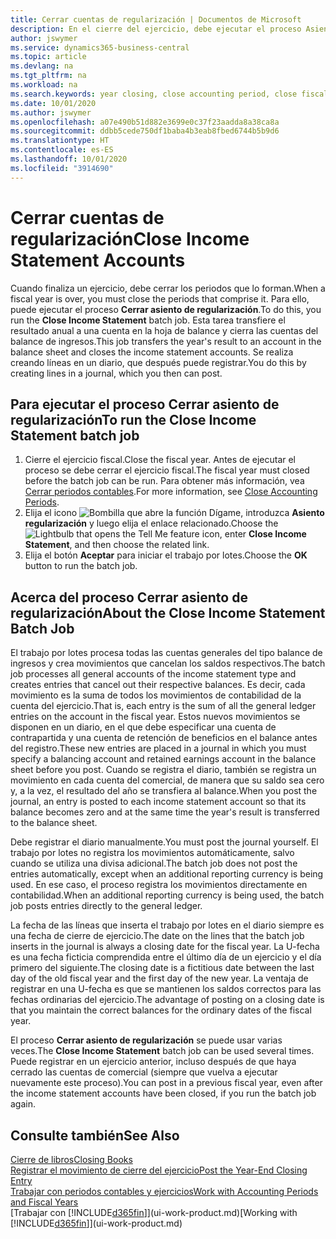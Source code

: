 ```yaml
---
title: Cerrar cuentas de regularización | Documentos de Microsoft
description: En el cierre del ejercicio, debe ejecutar el proceso Asiento regularización para cerrar los periodos contables que componen el ejercicio fiscal.
author: jswymer
ms.service: dynamics365-business-central
ms.topic: article
ms.devlang: na
ms.tgt_pltfrm: na
ms.workload: na
ms.search.keywords: year closing, close accounting period, close fiscal year, bank account detailed trial balance
ms.date: 10/01/2020
ms.author: jswymer
ms.openlocfilehash: a07e490b51d882e3699e0c37f23aadda8a38ca8a
ms.sourcegitcommit: ddbb5cede750df1baba4b3eab8fbed6744b5b9d6
ms.translationtype: HT
ms.contentlocale: es-ES
ms.lasthandoff: 10/01/2020
ms.locfileid: "3914690"
---
```

# <a name="close-income-statement-accounts"></a><span data-ttu-id="e0c87-103">Cerrar cuentas de regularización</span><span class="sxs-lookup"><span data-stu-id="e0c87-103">Close Income Statement Accounts</span></span>
<span data-ttu-id="e0c87-104">Cuando finaliza un ejercicio, debe cerrar los periodos que lo forman.</span><span class="sxs-lookup"><span data-stu-id="e0c87-104">When a fiscal year is over, you must close the periods that comprise it.</span></span> <span data-ttu-id="e0c87-105">Para ello, puede ejecutar el proceso **Cerrar asiento de regularización**.</span><span class="sxs-lookup"><span data-stu-id="e0c87-105">To do this, you run the **Close Income Statement** batch job.</span></span> <span data-ttu-id="e0c87-106">Esta tarea transfiere el resultado anual a una cuenta en la hoja de balance y cierra las cuentas del balance de ingresos.</span><span class="sxs-lookup"><span data-stu-id="e0c87-106">This job transfers the year's result to an account in the balance sheet and closes the income statement accounts.</span></span> <span data-ttu-id="e0c87-107">Se realiza creando líneas en un diario, que después puede registrar.</span><span class="sxs-lookup"><span data-stu-id="e0c87-107">You do this by creating lines in a journal, which you then can post.</span></span>

## <a name="to-run-the-close-income-statement-batch-job"></a><span data-ttu-id="e0c87-108">Para ejecutar el proceso Cerrar asiento de regularización</span><span class="sxs-lookup"><span data-stu-id="e0c87-108">To run the Close Income Statement batch job</span></span>
1. <span data-ttu-id="e0c87-109">Cierre el ejercicio fiscal.</span><span class="sxs-lookup"><span data-stu-id="e0c87-109">Close the fiscal year.</span></span> <span data-ttu-id="e0c87-110">Antes de ejecutar el proceso se debe cerrar el ejercicio fiscal.</span><span class="sxs-lookup"><span data-stu-id="e0c87-110">The fiscal year must closed before the batch job can be run.</span></span> <span data-ttu-id="e0c87-111">Para obtener más información, vea [Cerrar periodos contables](year-close-account-periods.md).</span><span class="sxs-lookup"><span data-stu-id="e0c87-111">For more information, see [Close Accounting Periods](year-close-account-periods.md).</span></span>
2. <span data-ttu-id="e0c87-112">Elija el icono ![Bombilla que abre la función Dígame](media/ui-search/search_small.png "Dígame qué desea hacer"), introduzca **Asiento regularización** y luego elija el enlace relacionado.</span><span class="sxs-lookup"><span data-stu-id="e0c87-112">Choose the ![Lightbulb that opens the Tell Me feature](media/ui-search/search_small.png "Tell me what you want to do") icon, enter **Close Income Statement**, and then choose the related link.</span></span>
3. <span data-ttu-id="e0c87-113">Elija el botón **Aceptar** para iniciar el trabajo por lotes.</span><span class="sxs-lookup"><span data-stu-id="e0c87-113">Choose the **OK** button to run the batch job.</span></span>

## <a name="about-the-close-income-statement-batch-job"></a><span data-ttu-id="e0c87-114">Acerca del proceso Cerrar asiento de regularización</span><span class="sxs-lookup"><span data-stu-id="e0c87-114">About the Close Income Statement Batch Job</span></span>
<span data-ttu-id="e0c87-115">El trabajo por lotes procesa todas las cuentas generales del tipo balance de ingresos y crea movimientos que cancelan los saldos respectivos.</span><span class="sxs-lookup"><span data-stu-id="e0c87-115">The batch job processes all general accounts of the income statement type and creates entries that cancel out their respective balances.</span></span> <span data-ttu-id="e0c87-116">Es decir, cada movimiento es la suma de todos los movimientos de contabilidad de la cuenta del ejercicio.</span><span class="sxs-lookup"><span data-stu-id="e0c87-116">That is, each entry is the sum of all the general ledger entries on the account in the fiscal year.</span></span> <span data-ttu-id="e0c87-117">Estos nuevos movimientos se disponen en un diario, en el que debe especificar una cuenta de contrapartida y una cuenta de retención de beneficios en el balance antes del registro.</span><span class="sxs-lookup"><span data-stu-id="e0c87-117">These new entries are placed in a journal in which you must specify a balancing account and retained earnings account in the balance sheet before you post.</span></span> <span data-ttu-id="e0c87-118">Cuando se registra el diario, también se registra un movimiento en cada cuenta del comercial, de manera que su saldo sea cero y, a la vez, el resultado del año se transfiera al balance.</span><span class="sxs-lookup"><span data-stu-id="e0c87-118">When you post the journal, an entry is posted to each income statement account so that its balance becomes zero and at the same time the year's result is transferred to the balance sheet.</span></span>

<span data-ttu-id="e0c87-119">Debe registrar el diario manualmente.</span><span class="sxs-lookup"><span data-stu-id="e0c87-119">You must post the journal yourself.</span></span> <span data-ttu-id="e0c87-120">El trabajo por lotes no registra los movimientos automáticamente, salvo cuando se utiliza una divisa adicional.</span><span class="sxs-lookup"><span data-stu-id="e0c87-120">The batch job does not post the entries automatically, except when an additional reporting currency is being used.</span></span> <span data-ttu-id="e0c87-121">En ese caso, el proceso registra los movimientos directamente en contabilidad.</span><span class="sxs-lookup"><span data-stu-id="e0c87-121">When an additional reporting currency is being used, the batch job posts entries directly to the general ledger.</span></span>

<span data-ttu-id="e0c87-122">La fecha de las líneas que inserta el trabajo por lotes en el diario siempre es una fecha de cierre de ejercicio.</span><span class="sxs-lookup"><span data-stu-id="e0c87-122">The date on the lines that the batch job inserts in the journal is always a closing date for the fiscal year.</span></span> <span data-ttu-id="e0c87-123">La U-fecha es una fecha ficticia comprendida entre el último día de un ejercicio y el día primero del siguiente.</span><span class="sxs-lookup"><span data-stu-id="e0c87-123">The closing date is a fictitious date between the last day of the old fiscal year and the first day of the new year.</span></span> <span data-ttu-id="e0c87-124">La ventaja de registrar en una U-fecha es que se mantienen los saldos correctos para las fechas ordinarias del ejercicio.</span><span class="sxs-lookup"><span data-stu-id="e0c87-124">The advantage of posting on a closing date is that you maintain the correct balances for the ordinary dates of the fiscal year.</span></span>

<span data-ttu-id="e0c87-125">El proceso **Cerrar asiento de regularización** se puede usar varias veces.</span><span class="sxs-lookup"><span data-stu-id="e0c87-125">The **Close Income Statement** batch job can be used several times.</span></span> <span data-ttu-id="e0c87-126">Puede registrar en un ejercicio anterior, incluso después de que haya cerrado las cuentas de comercial (siempre que vuelva a ejecutar nuevamente este proceso).</span><span class="sxs-lookup"><span data-stu-id="e0c87-126">You can post in a previous fiscal year, even after the income statement accounts have been closed, if you run the batch job again.</span></span>

## <a name="see-also"></a><span data-ttu-id="e0c87-127">Consulte también</span><span class="sxs-lookup"><span data-stu-id="e0c87-127">See Also</span></span>

[<span data-ttu-id="e0c87-128">Cierre de libros</span><span class="sxs-lookup"><span data-stu-id="e0c87-128">Closing Books</span></span>](year-close-books.md)  
[<span data-ttu-id="e0c87-129">Registrar el movimiento de cierre del ejercicio</span><span class="sxs-lookup"><span data-stu-id="e0c87-129">Post the Year-End Closing Entry</span></span>](year-how-post-year-end-close-entry.md)  
[<span data-ttu-id="e0c87-130">Trabajar con periodos contables y ejercicios</span><span class="sxs-lookup"><span data-stu-id="e0c87-130">Work with Accounting Periods and Fiscal Years</span></span>](finance-accounting-periods-and-fiscal-years.md)  
<span data-ttu-id="e0c87-131">[Trabajar con [!INCLUDE[d365fin](includes/d365fin_md.md)]](ui-work-product.md)</span><span class="sxs-lookup"><span data-stu-id="e0c87-131">[Working with [!INCLUDE[d365fin](includes/d365fin_md.md)]](ui-work-product.md)</span></span>

